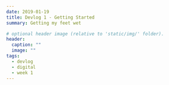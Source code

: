 ```yaml
---
date: 2019-01-19
title: Devlog 1 - Getting Started
summary: Getting my feet wet

# optional header image (relative to 'static/img/' folder).
header:
  caption: ""
  image: ""
tags:
  - devlog
  - digital
  - week 1
---
```

